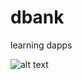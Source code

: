 # dbank
learning dapps

![alt text](https://github.com/EnrikChavez/dbank/blob/master/image.jpg?raw=true)
